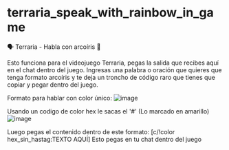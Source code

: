 # terraria_speak_with_rainbow_in_game
🗣 Terraria - Habla con arcoíris 🌈

Esto funciona para el videojuego Terraria, pegas la salida que recibes aquí en el chat dentro del juego. Ingresas una palabra o oración que quieres que tenga formato arcoíris y te deja un troncho de código raro que tienes que copiar y pegar dentro del juego.

Formato para hablar con color único:
![image](https://github.com/FedericoGamer15/terraria_speak_with_rainbow_in_game/assets/60363218/a110236f-7755-45a3-9332-6ed01947e96f)

Usando un codigo de color hex le sacas el '#' (Lo marcado en amarillo)
![image](https://github.com/FedericoGamer15/terraria_speak_with_rainbow_in_game/assets/60363218/20d50227-8d1a-45a9-8e59-23dccfa4b510)

Luego pegas el contenido dentro de este formato: [c/!color hex_sin_hastag:TEXTO AQUÍ] Esto pegas en tu chat dentro del juego

